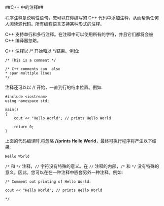 ##C++ 中的注释##

程序注释是说明性语句，您可以在你编写的 C++ 代码中添加注释，从而帮助任何人阅读源代码。所有编程语言支持某种形式的注释。

C++ 支持单行和多行注释。在注释中可以使用所有的字符，并且它们都将会被 C++ 编译器忽略。

C++ 注释以 /* 开始和以 */结束。例如:

	/* This is a comment */
	
	/* C++ comments can  also
	* span multiple lines
 	*/

注释还可以以 // 开始，一直到行的结束位置。例如:

	#include <iostream>
	using namespace std;

	main()
	{
		cout << "Hello World"; // prints Hello World

		return 0;
	}

上面的代码编译时,将忽略 **//prints Hello World**，最终可执行程序将产生以下结果:

	Hello World

`/*` 和 `*/` 注释，`//` 字符没有特殊的意义。在 `//` 注释的内部，`/*` 和 `*/` 没有特殊的意义。因此，您可以在在一种注释中嵌套另外一种注释。例如:

	/* Comment out printing of Hello World:

	cout << "Hello World"; // prints Hello World

	*/


